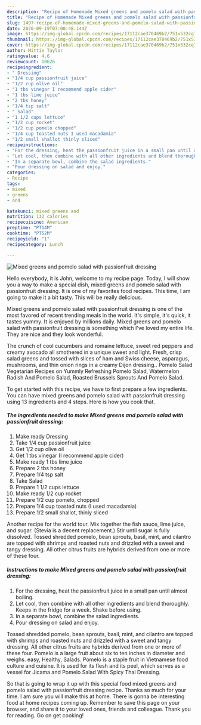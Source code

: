 ```yaml
---
description: "Recipe of Homemade Mixed greens and pomelo salad with passionfruit dressing"
title: "Recipe of Homemade Mixed greens and pomelo salad with passionfruit dressing"
slug: 1497-recipe-of-homemade-mixed-greens-and-pomelo-salad-with-passionfruit-dressing
date: 2020-09-19T07:00:48.144Z
image: https://img-global.cpcdn.com/recipes/17112cae370469b2/751x532cq70/mixed-greens-and-pomelo-salad-with-passionfruit-dressing-recipe-main-photo.jpg
thumbnail: https://img-global.cpcdn.com/recipes/17112cae370469b2/751x532cq70/mixed-greens-and-pomelo-salad-with-passionfruit-dressing-recipe-main-photo.jpg
cover: https://img-global.cpcdn.com/recipes/17112cae370469b2/751x532cq70/mixed-greens-and-pomelo-salad-with-passionfruit-dressing-recipe-main-photo.jpg
author: Mittie Taylor
ratingvalue: 4.6
reviewcount: 10626
recipeingredient:
- " Dressing"
- "1/4 cup passionfruit juice"
- "1/2 cup olive oil"
- "1 tbs vinegar I recommend apple cider"
- "1 tbs lime juice"
- "2 tbs honey"
- "1/4 tsp salt"
- " Salad"
- "1 1/2 cups lettuce"
- "1/2 cup rocket"
- "1/2 cup pomelo chopped"
- "1/4 cup toasted nuts I used macadamia"
- "1/2 small shallot thinly sliced"
recipeinstructions:
- "For the dressing, heat the passionfruit juice in a small pan until almost boiling."
- "Let cool, then combine with all other ingredients and blend thoroughly. Keeps in the fridge for a week. Shake before using."
- "In a separate bowl, combine the salad ingredients."
- "Pour dressing on salad and enjoy."
categories:
- Recipe
tags:
- mixed
- greens
- and

katakunci: mixed greens and 
nutrition: 132 calories
recipecuisine: American
preptime: "PT14M"
cooktime: "PT52M"
recipeyield: "1"
recipecategory: Lunch

---
```



![Mixed greens and pomelo salad with passionfruit dressing](https://img-global.cpcdn.com/recipes/17112cae370469b2/751x532cq70/mixed-greens-and-pomelo-salad-with-passionfruit-dressing-recipe-main-photo.jpg)

Hello everybody, it is John, welcome to my recipe page. Today, I will show you a way to make a special dish, mixed greens and pomelo salad with passionfruit dressing. It is one of my favorites food recipes. This time, I am going to make it a bit tasty. This will be really delicious.

Mixed greens and pomelo salad with passionfruit dressing is one of the most favored of recent trending meals in the world. It's simple, it's quick, it tastes yummy. It is enjoyed by millions daily. Mixed greens and pomelo salad with passionfruit dressing is something which I've loved my entire life. They are nice and they look wonderful.

The crunch of cool cucumbers and romaine lettuce, sweet red peppers and creamy avocado all smothered in a unique sweet and light. Fresh, crisp salad greens and tossed with slices of ham and Swiss cheese, asparagus, mushrooms, and thin onion rings in a creamy Dijon dressing.. Pomelo Salad Vegetarian Recipes on Yummly Refreshing Pomelo Salad, Watermelon Radish And Pomelo Salad, Roasted Brussels Sprouts And Pomelo Salad.


To get started with this recipe, we have to first prepare a few ingredients. You can have mixed greens and pomelo salad with passionfruit dressing using 13 ingredients and 4 steps. Here is how you cook that.

<!--inarticleads1-->

##### The ingredients needed to make Mixed greens and pomelo salad with passionfruit dressing:

1. Make ready  Dressing
1. Take 1/4 cup passionfruit juice
1. Get 1/2 cup olive oil
1. Get 1 tbs vinegar (I recommend apple cider)
1. Make ready 1 tbs lime juice
1. Prepare 2 tbs honey
1. Prepare 1/4 tsp salt
1. Take  Salad
1. Prepare 1 1/2 cups lettuce
1. Make ready 1/2 cup rocket
1. Prepare 1/2 cup pomelo, chopped
1. Prepare 1/4 cup toasted nuts (I used macadamia)
1. Prepare 1/2 small shallot, thinly sliced


Another recipe for the world tour. Mix together the fish sauce, lime juice, and sugar. (Stevia is a decent replacement.) Stir until sugar is fully dissolved. Tossed shredded pomelo, bean sprouts, basil, mint, and cilantro are topped with shrimps and roasted nuts and drizzled with a sweet and tangy dressing. All other citrus fruits are hybrids derived from one or more of these four. 

<!--inarticleads2-->

##### Instructions to make Mixed greens and pomelo salad with passionfruit dressing:

1. For the dressing, heat the passionfruit juice in a small pan until almost boiling.
1. Let cool, then combine with all other ingredients and blend thoroughly. Keeps in the fridge for a week. Shake before using.
1. In a separate bowl, combine the salad ingredients.
1. Pour dressing on salad and enjoy.


Tossed shredded pomelo, bean sprouts, basil, mint, and cilantro are topped with shrimps and roasted nuts and drizzled with a sweet and tangy dressing. All other citrus fruits are hybrids derived from one or more of these four. Pomelo is a large fruit about six to ten inches in diameter and weighs. easy, Healthy, Salads. Pomelo is a staple fruit in Vietnamese food culture and cuisine. It is used for its flesh and its peel, which serves as a vessel for Jicama and Pomelo Salad With Spicy Thai Dressing. 

So that is going to wrap it up with this special food mixed greens and pomelo salad with passionfruit dressing recipe. Thanks so much for your time. I am sure you will make this at home. There is gonna be interesting food at home recipes coming up. Remember to save this page on your browser, and share it to your loved ones, friends and colleague. Thank you for reading. Go on get cooking!
